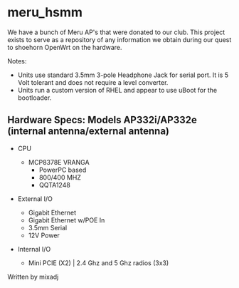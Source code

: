 # meru_hsmm
We have a bunch of Meru AP's that were donated to our club. This project exists to serve as a repository of any information we obtain during our quest to shoehorn OpenWrt on the hardware.

Notes:
* Units use standard 3.5mm 3-pole Headphone Jack for serial port. It is 5 Volt tolerant and does not require a level converter.
* Units run a custom version of RHEL and appear to use uBoot for the bootloader.





Hardware Specs: Models AP332i/AP332e (internal antenna/external antenna)
------
* CPU
  * MCP8378E VRANGA
      * PowerPC based
      * 800/400 MHZ
      * QQTA1248

* External I/O
    * Gigabit Ethernet
    * Gigabit Ethernet w/POE In
    * 3.5mm Serial
    * 12V Power

* Internal I/O
    * Mini PCIE (X2) | 2.4 Ghz and 5 Ghz radios (3x3)





Written by mixadj
